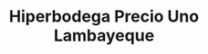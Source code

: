 ---
title: "Hiperbodega Precio Uno Lambayeque"
url: /pueblo-nuevo/hiperbodega-precio-uno-lambayeque/
shop: Großhandel
---